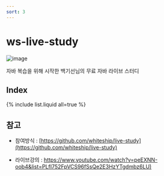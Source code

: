 ```yaml
---
sort: 3
---
```


# ws-live-study

![image](https://user-images.githubusercontent.com/66978721/104397466-35ba8580-5590-11eb-9233-b1bd742bc366.png)

자바 복습을 위해 시작한 백기선님의 무료 자바 라이브 스터디

## Index

{% include list.liquid all=true %}

## 참고

- 참여방식 : [https://github.com/whiteship/live-study](https://github.com/whiteship/live-study)

- 라이브강의 : [https://www.youtube.com/watch?v=peEXNN-oob4&list=PLfI752FpVCS96fSsQe2E3HzYTgdmbz6LU)](https://www.youtube.com/watch?v=peEXNN-oob4&list=PLfI752FpVCS96fSsQe2E3HzYTgdmbz6LU)
